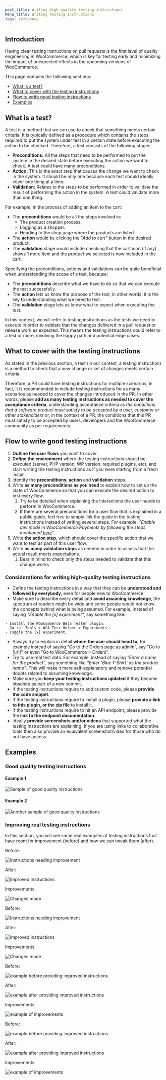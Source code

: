 ```yaml
---
post_title: Writing high quality testing instructions
Menu_title: Writing testing instructions
tags: reference
---
```


## Introduction

Having clear testing Instructions on pull requests is the first level of quality engineering in WooCommerce, which is key for testing early and minimizing the impact of unexpected effects in the upcoming versions of WooCommerce.

This page contains the following sections:

-   [What is a test?](#what-is-a-test)
-   [What to cover with the testing instructions](#what-to-cover-with-the-testing-instructions)
-   [Flow to write good testing instructions](#flow-to-write-good-testing-instructions)
-   [Examples](#examples)

## What is a test?

A test is a method that we can use to check that something meets certain criteria. It is typically defined as a procedure which contains the steps required to put the system under test in a certain state before executing the action to be checked. Therefore, a test consists of the following stages:

-   **Preconditions:** All the steps that need to be performed to put the system in the desired state before executing the action we want to check. A test could have many preconditions.
-   **Action:** This is the exact step that causes the change we want to check in the system. It should be only one because each test should ideally cover one thing at a time.
-   **Validation:** Relates to the steps to be performed in order to validate the result of performing the action in the system. A test could validate more than one thing.

For example, in the process of adding an item to the cart:

-   The **preconditions** would be all the steps involved in:
    -   The product creation process.
    -   Logging as a shopper.
    -   Heading to the shop page where the products are listed.
-   The **action** would be clicking the _"Add to cart"_ button in the desired product.
-   The **validation** stage would include checking that the cart icon (if any) shows 1 more item and the product we selected is now included in the cart.

Specifying the preconditions, actions and validations can be quite beneficial when understanding the scope of a test, because:

-   The **preconditions** describe what we have to do so that we can execute the test successfully.
-   The **action** lets us know the purpose of the test, in other words, it is the key to understanding what we need to test.
-   The **validation** stage lets us know what to expect when executing the test.

In this context, we will refer to testing instructions as the tests we need to execute in order to validate that the changes delivered in a pull request or release work as expected. This means the testing instructions could refer to a test or more, involving the happy path and potential edge cases.

## What to cover with the testing instructions

As stated in the previous section, a test (in our context, a testing instruction) is a method to check that a new change or set of changes meets certain criteria.

Therefore, a PR could have testing instructions for multiple scenarios, in fact, it is recommended to include testing instructions for as many scenarios as needed to cover the changes introduced in the PR. In other words, please **add as many testing instructions as needed to cover the acceptance criteria**, understanding acceptance criteria as _the conditions that a software product must satisfy to be accepted by a user, customer or other stakeholders_ or, in the context of a PR, the conditions that this PR must satisfy to be accepted by users, developers and the WooCommerce community as per requirements.

## Flow to write good testing instructions

1. **Outline the user flows** you want to cover.
2. **Define the environment** where the testing instructions should be executed (server, PHP version, WP version, required plugins, etc), and start writing the testing instructions as if you were starting from a fresh install.
3. Identify the **preconditions**, **action** and **validation** steps.
4. Write **as many preconditions as you need** to explain how to set up the state of WooCommerce so that you can execute the desired action to test every flow.
    1. Try to be detailed when explaining the interactions the user needs to perform in WooCommerce.
    2. If there are several preconditions for a user flow that is explained in a public guide, feel free to simply link the guide in the testing instructions instead of writing several steps. For example, _"Enable dev mode in WooCommerce Payments by following the steps mentioned [here](https://woo.com/document/woocommerce-payments/testing-and-troubleshooting/dev-mode/)"_.
5. Write **the action step**, which should cover the specific action that we want to test as part of this user flow.
6. Write **as many validation steps** as needed in order to assess that the actual result meets expectations.
    1. Bear in mind to check only the steps needed to validate that this change works.

### Considerations for writing high-quality testing instructions

-   Define the testing instructions in a way that they can be **understood and followed by everybody**, even for people new to WooCommerce.
-   Make sure to describe every detail and **avoid assuming knowledge**, the spectrum of readers might be wide and some people would not know the concepts behind what is being assumed. For example, instead of saying _"Enable the [x] experiment"_, say something like:

```text
- Install the WooCommerce Beta Tester plugin.
- Go to `Tools > WCA Test Helper > Experiments`.
- Toggle the [x] experiment.
```

-   Always try to explain in detail **where the user should head to**, for example instead of saying "Go to the Orders page as admin", say "Go to [url]" or even "Go to WooCommerce > Orders".
-   Try to use real test data. For example, instead of saying _"Enter a name for the product"_, say something like _"Enter 'Blue T-Shirt' as the product name"_. This will make it more self-explanatory and remove potential doubts related to assuming knowledge.
-   Make sure you **keep your testing instructions updated** if they become obsolete as part of a new commit.
-   If the testing instructions require to add custom code, please **provide the code snippet**.
-   If the testing instructions require to install a plugin, please **provide a link to this plugin, or the zip file** to install it.
-   If the testing instructions require to hit an API endpoint, please provide the **link to the endpoint documentation**.
-   Ideally **provide screenshots and/or videos** that supported what the testing instructions are explaining. If you are using links to collaborative tools then also provide an equivalent screenshot/video for those who do not have access.

## Examples

### Good quality testing instructions

#### Example 1

![Sample of good quality instructions](https://woo-docs-multi-com.go-vip.net/wp-content/uploads/2023/12/213682695-3dc51613-b836-4e7e-93ef-f75078ab48ac.png)

#### Example 2

![Another sample of good quality instructions](https://woo-docs-multi-com.go-vip.net/wp-content/uploads/2023/12/213682778-b552ab07-a518-48a7-9358-16adc5762aca.png)

### Improving real testing instructions

In this section, you will see some real examples of testing instructions that have room for improvement (before) and how we can tweak them (after).

Before:

![Instructions needing improvement](https://developer.woo.com/wp-content/uploads/sites/2/2024/01/Instructions-needing-improvement.png)

After:

![Improved instructions](https://woo-docs-multi-com.go-vip.net/wp-content/uploads/2023/12/213682303-1b12ab97-f27a-41cb-a8db-da8a78d18840.png)

Improvements:

![Changes made](https://developer.woo.com/wp-content/uploads/sites/2/2024/01/changes-made.png)

Before:

![Instructions needing improvement](https://woo-docs-multi-com.go-vip.net/wp-content/uploads/2023/12/213682396-8c52d20e-1fca-4ac1-8345-f381c15a102a.png)

After:

![Improved instructions](https://woo-docs-multi-com.go-vip.net/wp-content/uploads/2023/12/213682480-c01e0e84-5969-4456-8f43-70cbb8509e8d.png)

Improvements:

![Changes made](https://woo-docs-multi-com.go-vip.net/wp-content/uploads/2023/12/213682597-8d06e638-35dd-4ff8-9236-63c6ec5d05b8.jpg)

Before:

![example before providing improved instructions](https://woo-docs-multi-com.go-vip.net/wp-content/uploads/2023/12/216365611-b540a814-3b8f-40f3-ae64-81018b9f97fb.png)

After:

![example after providing improved instructions](https://woo-docs-multi-com.go-vip.net/wp-content/uploads/2023/12/216366043-967e5daa-6a23-4ab8-adda-5f3082d1ebf7.png)

Improvements:

![example of improvements](https://woo-docs-multi-com.go-vip.net/wp-content/uploads/2023/12/216366152-b331648d-bcef-443b-b126-de2621a20862.png)

Before:

![example before providing improved instructions](https://woo-docs-multi-com.go-vip.net/wp-content/uploads/2023/12/216388785-8806ea74-62e6-42da-8887-c8e291e7dfe2-1.png)

After:

![example after providing improved instructions](https://woo-docs-multi-com.go-vip.net/wp-content/uploads/2023/12/216388842-e5ab433e-d288-4306-862f-72f6f81ab2cd.png)

Improvements:

![example of improvements](https://woo-docs-multi-com.go-vip.net/wp-content/uploads/2023/12/216388874-c5b21fc3-f693-4a7e-a58a-c5d1b6606682.png)
